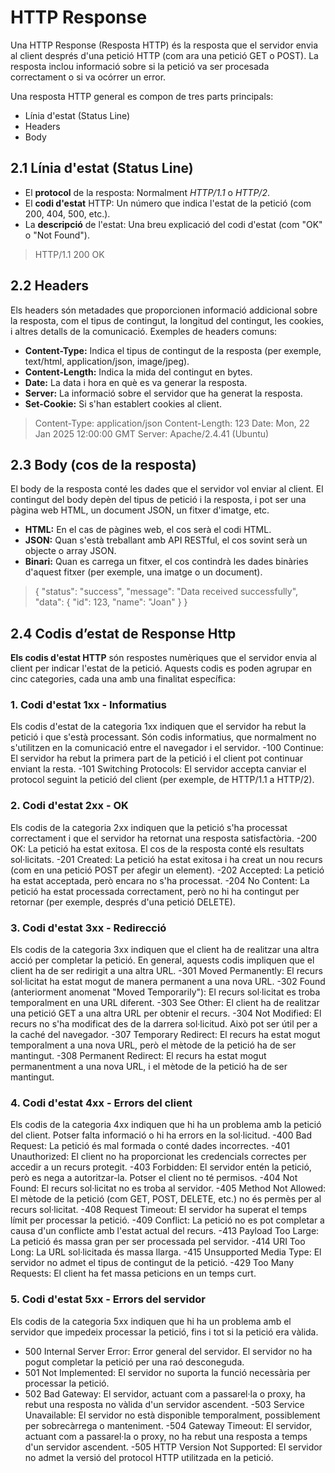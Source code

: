 # HTTP Response
Una HTTP Response (Resposta HTTP) és la resposta que el servidor envia al client després d'una petició HTTP (com ara una petició GET o POST). La resposta inclou informació sobre si la petició va ser procesada correctament o si va ocórrer un error.

Una resposta HTTP general es compon de tres parts principals:

- Línia d'estat (Status Line)
- Headers
- Body

## 2.1 Línia d'estat (Status Line)
- El **protocol** de la resposta: Normalment *HTTP/1.1* o *HTTP/2*.
- El **codi d'estat** HTTP: Un número que indica l'estat de la petició (com 200, 404, 500, etc.).
- La **descripció** de l'estat: Una breu explicació del codi d'estat (com "OK" o "Not Found").
> HTTP/1.1 200 OK

## 2.2 Headers
Els headers són metadades que proporcionen informació addicional sobre la resposta, com el tipus de contingut, la longitud del contingut, les cookies, i altres detalls de la comunicació.
Exemples de headers comuns:
- **Content-Type:** Indica el tipus de contingut de la resposta (per exemple, text/html, application/json, image/jpeg).
- **Content-Length:** Indica la mida del contingut en bytes.
- **Date:** La data i hora en què es va generar la resposta.
- **Server:** La informació sobre el servidor que ha generat la resposta.
- **Set-Cookie:** Si s'han establert cookies al client.

> Content-Type: application/json
> Content-Length: 123
> Date: Mon, 22 Jan 2025 12:00:00 GMT
> Server: Apache/2.4.41 (Ubuntu)

## 2.3 Body (cos de la resposta)
El body de la resposta conté les dades que el servidor vol enviar al client. El contingut del body depèn del tipus de petició i la resposta, i pot ser una pàgina web HTML, un document JSON, un fitxer d'imatge, etc.
- **HTML:** En el cas de pàgines web, el cos serà el codi HTML.
- **JSON:** Quan s'està treballant amb API RESTful, el cos sovint serà un objecte o array JSON.
- **Binari:** Quan es carrega un fitxer, el cos contindrà les dades binàries d'aquest fitxer (per exemple, una imatge o un document).
> {
>  "status": "success",
>  "message": "Data received successfully",
>  "data": {
>   "id": 123,
>    "name": "Joan"
> }
> }

## 2.4 Codis d’estat de Response Http
**Els codis d'estat HTTP** són respostes numèriques que el servidor envia al client per indicar l'estat de la petició. Aquests codis es poden agrupar en cinc categories, cada una amb una finalitat específica:

### 1. Codi d'estat 1xx - Informatius
Els codis d'estat de la categoria 1xx indiquen que el servidor ha rebut la petició i que s'està processant. Són codis informatius, que normalment no s'utilitzen en la comunicació entre el navegador i el servidor.
-100 Continue: El servidor ha rebut la primera part de la petició i el client pot continuar enviant la resta.
-101 Switching Protocols: El servidor accepta canviar el protocol seguint la petició del client (per exemple, de HTTP/1.1 a HTTP/2).

### 2. Codi d'estat 2xx - OK
Els codis de la categoria 2xx indiquen que la petició s'ha processat correctament i que el servidor ha retornat una resposta satisfactòria.
-200 OK: La petició ha estat exitosa. El cos de la resposta conté els resultats sol·licitats.
-201 Created: La petició ha estat exitosa i ha creat un nou recurs (com en una petició POST per afegir un element).
-202 Accepted: La petició ha estat acceptada, però encara no s'ha processat.
-204 No Content: La petició ha estat processada correctament, però no hi ha contingut per retornar (per exemple, després d'una petició DELETE).

### 3. Codi d'estat 3xx - Redirecció
Els codis de la categoria 3xx indiquen que el client ha de realitzar una altra acció per completar la petició. En general, aquests codis impliquen que el client ha de ser redirigit a una altra URL.
-301 Moved Permanently: El recurs sol·licitat ha estat mogut de manera permanent a una nova URL.
-302 Found (anteriorment anomenat "Moved Temporarily"): El recurs sol·licitat es troba temporalment en una URL diferent.
-303 See Other: El client ha de realitzar una petició GET a una altra URL per obtenir el recurs.
-304 Not Modified: El recurs no s'ha modificat des de la darrera sol·licitud. Això pot ser útil per a la caché del navegador.
-307 Temporary Redirect: El recurs ha estat mogut temporalment a una nova URL, però el mètode de la petició ha de ser mantingut.
-308 Permanent Redirect: El recurs ha estat mogut permanentment a una nova URL, i el mètode de la petició ha de ser mantingut.

### 4. Codi d'estat 4xx - Errors del client
Els codis de la categoria 4xx indiquen que hi ha un problema amb la petició del client. Potser falta informació o hi ha errors en la sol·licitud.
-400 Bad Request: La petició és mal formada o conté dades incorrectes.
-401 Unauthorized: El client no ha proporcionat les credencials correctes per accedir a un recurs protegit.
-403 Forbidden: El servidor entén la petició, però es nega a autoritzar-la. Potser el client no té permisos.
-404 Not Found: El recurs sol·licitat no es troba al servidor.
-405 Method Not Allowed: El mètode de la petició (com GET, POST, DELETE, etc.) no és permès per al recurs sol·licitat.
-408 Request Timeout: El servidor ha superat el temps límit per processar la petició.
-409 Conflict: La petició no es pot completar a causa d'un conflicte amb l'estat actual del recurs.
-413 Payload Too Large: La petició és massa gran per ser processada pel servidor.
-414 URI Too Long: La URL sol·licitada és massa llarga.
-415 Unsupported Media Type: El servidor no admet el tipus de contingut de la petició.
-429 Too Many Requests: El client ha fet massa peticions en un temps curt.

### 5. Codi d'estat 5xx - Errors del servidor
Els codis de la categoria 5xx indiquen que hi ha un problema amb el servidor que impedeix processar la petició, fins i tot si la petició era vàlida.
- 500 Internal Server Error: Error general del servidor. El servidor no ha pogut completar la petició per una raó desconeguda.
- 501 Not Implemented: El servidor no suporta la funció necessària per processar la petició.
- 502 Bad Gateway: El servidor, actuant com a passarel·la o proxy, ha rebut una resposta no vàlida d'un servidor ascendent.
-503 Service Unavailable: El servidor no està disponible temporalment, possiblement per sobrecàrrega o manteniment.
-504 Gateway Timeout: El servidor, actuant com a passarel·la o proxy, no ha rebut una resposta a temps d'un servidor ascendent.
-505 HTTP Version Not Supported: El servidor no admet la versió del protocol HTTP utilitzada en la petició.


